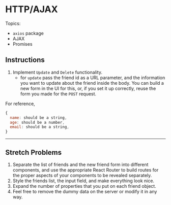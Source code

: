 # HTTP/AJAX

Topics:

* `axios` package
* AJAX
* Promises

## Instructions

<!-- 1.  Run `yarn install or npm install` inside the root directory of this project1Run `yarn start or npm start` to start the server. -->
<!-- 1.  The provided server returns a list of friends when a `GET` request is made to [`http://localhost:5000/friends`](http://localhost:5000/friends). -->
<!-- 1.  In a separate terminal window, run `yarn create react-app friends` to create your starter React application. -->
<!-- 1.  CD into `friends` and run `yarn add axios react-router-dom` or `npm install --save axios react-router-dom` to include those dependencies in your project. _You'll need react router for the stretch problems_ -->
<!-- 1.  CD into `friends` and run `yarn start or npm start` to fire up your React Dev Server. -->
<!-- 1.  Inside your React application, create a component to display the list of friends coming from the server. -->
<!-- 1.  Add a form to gather information about a new friend. -->
<!-- 1.  Add a button to save the new friend by making a `POST` request to the same endpoint listed above. -->
<!-- 1.  Each `friend` should have the properties listed below. -->
1.  Implement `Update` and `Delete` functionality.
    * for `update` pass the friend id as a URL parameter, and the information you want to update about the friend inside the body. You can build a new form in the UI for this, or, if you set it up correctly, reuse the form you made for the `POST` request.
    <!-- * for `delete`, add a `delete` button, or an `x` icon to each friend that will delete the friend when you click it. In the request url, pass the friend id as a URL parameter. -->

For reference, 
```js
{
  name: should be a string,
  age: should be a number,
  email: should be a string,
}
```

---

## Stretch Problems

1.  Separate the list of friends and the new friend form into different components, and use the appropriate React Router to build routes for the proper aspects of your components to be revealed separately.
1.  Style the friends list, the input field, and make everything look nice.
1.  Expand the number of properties that you put on each friend object.
1.  Feel free to remove the dummy data on the server or modify it in any way.
